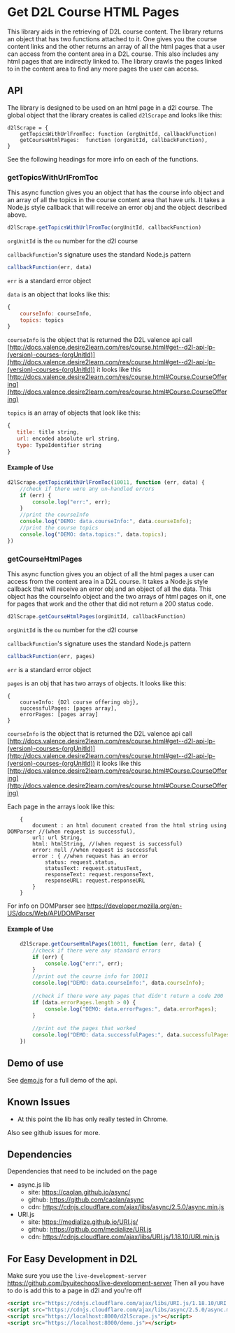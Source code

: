 # Get D2L Course HTML Pages

This library aids in the retrieving of D2L course content. The library returns an object that has two functions attached to it. One gives you the course content links and the other returns an array of all the html pages that a user can access from the content area in a D2L course. This also includes any html pages that are indirectly linked to. The library crawls the pages linked to in the content area to find any more pages the user can access.

## API
The library is designed to be used on an html page in a d2l course. The global object that the library creates is called `d2lScrape` and looks like this:
```
d2lScrape = {
    getTopicsWithUrlFromToc: function (orgUnitId, callbackFunction)
    getCourseHtmlPages:  function (orgUnitId, callbackFunction),
}

```

See the following headings for more info on each of the functions.

### getTopicsWithUrlFromToc
This async function gives you an object that has the course info object and an array of all the topics in the course content area that have urls.
It takes a Node.js style callback that will receive an error obj and the object described above.

```javascript
d2lScrape.getTopicsWithUrlFromToc(orgUnitId, callbackFunction)
```

`orgUnitId` is the `ou` number for the d2l course

`callbackFunction`'s signature uses the standard Node.js pattern


```javascript
callbackFunction(err, data)
```

`err` is a standard error object

`data` is an object that looks like this:
```javascript
{
    courseInfo: courseInfo,
    topics: topics
}
```

`courseInfo` is the object that is returned the D2L valence api call [http://docs.valence.desire2learn.com/res/course.html#get--d2l-api-lp-(version)-courses-(orgUnitId)](http://docs.valence.desire2learn.com/res/course.html#get--d2l-api-lp-(version)-courses-(orgUnitId)) it looks like this [http://docs.valence.desire2learn.com/res/course.html#Course.CourseOffering](http://docs.valence.desire2learn.com/res/course.html#Course.CourseOffering)

`topics` is an array of objects that look like this:
 
```javascript
{
   title: title string,
   url: encoded absolute url string,
   type: TypeIdentifier string
}
```

#### Example of Use
```javascript
d2lScrape.getTopicsWithUrlFromToc(10011, function (err, data) {
    //check if there were any un-handled errors
    if (err) {
        console.log("err:", err);
    }
    //print the courseInfo
    console.log("DEMO: data.courseInfo:", data.courseInfo);
    //print the course topics
    console.log("DEMO: data.topics:", data.topics);
})
```

### getCourseHtmlPages
This async function gives you an object of all the html pages a user can access from the content area in a D2L course.
It takes a Node.js style callback that will receive an error obj and an object of all the data. This object has the courseInfo object and the two arrays of html pages on it, one for pages that work and the other that did not return a 200 status code.

```javascript
d2lScrape.getCourseHtmlPages(orgUnitId, callbackFunction)
```

`orgUnitId` is the `ou` number for the d2l course

`callbackFunction`'s signature uses the standard Node.js pattern

```javascript
callbackFunction(err, pages)
```

`err` is a standard error object

`pages` is an obj that has two arrays of objects. It looks like this:
 
```
{
    courseInfo: {D2l course offering obj},
    successfulPages: [pages array],
    errorPages: [pages array]
}
```
`courseInfo` is the object that is returned the D2L valence api call [http://docs.valence.desire2learn.com/res/course.html#get--d2l-api-lp-(version)-courses-(orgUnitId)](http://docs.valence.desire2learn.com/res/course.html#get--d2l-api-lp-(version)-courses-(orgUnitId)) it looks like this [http://docs.valence.desire2learn.com/res/course.html#Course.CourseOffering](http://docs.valence.desire2learn.com/res/course.html#Course.CourseOffering)


Each page in the arrays look like this:

```
    {
        document : an html document created from the html string using DOMParser //(when request is successful),
        url: url String,
        html: htmlString, //(when request is successful)
        error: null //when request is successful
        error : { //when request has an error
            status: request.status,
            statusText: request.statusText,
            responseText: request.responseText,
            responseURL: request.responseURL
        }
    }

```
For info on DOMParser see https://developer.mozilla.org/en-US/docs/Web/API/DOMParser



#### Example of Use
```javascript
    d2lScrape.getCourseHtmlPages(10011, function (err, data) {
        //check if there were any standard errors
        if (err) {
            console.log("err:", err);
        }
        //print out the course info for 10011
        console.log("DEMO: data.courseInfo:", data.courseInfo);
        
        //check if there were any pages that didn't return a code 200 
        if (data.errorPages.length > 0) {
            console.log("DEMO: data.errorPages:", data.errorPages);
        }
        
        //print out the pages that worked
        console.log("DEMO: data.successfulPages:", data.successfulPages);
    })
```


## Demo of use
See [demo.js](./demo.js) for a full demo of the api.

## Known Issues
- At this point the lib has only really tested in Chrome.

Also see github issues for more.

## Dependencies

Dependencies that need to be included on the page
- async.js lib 
   - site: https://caolan.github.io/async/
   - github: https://github.com/caolan/async
   - cdn: https://cdnjs.cloudflare.com/ajax/libs/async/2.5.0/async.min.js
- URI.js
    - site: https://medialize.github.io/URI.js/
    - github: https://github.com/medialize/URI.js
    - cdn: https://cdnjs.cloudflare.com/ajax/libs/URI.js/1.18.10/URI.min.js
    
## For Easy Development in D2L 

Make sure you use the `live-development-server` https://github.com/byuitechops/live-development-server
Then all you have to do is add this to a page in d2l and you're off
```html
<script src="https://cdnjs.cloudflare.com/ajax/libs/URI.js/1.18.10/URI.min.js"></script>
<script src="https://cdnjs.cloudflare.com/ajax/libs/async/2.5.0/async.min.js"></script>
<script src="https://localhost:8000/d2lScrape.js"></script>
<script src="https://localhost:8000/demo.js"></script>

```
